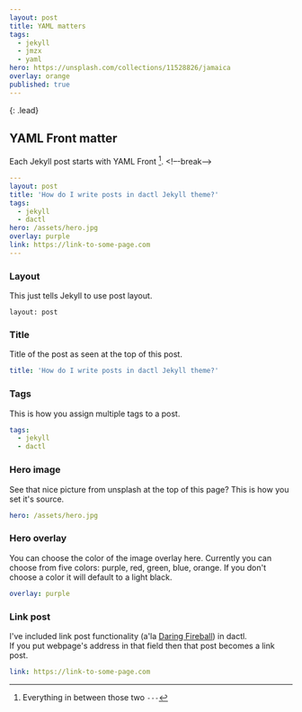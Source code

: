 ```yaml
---
layout: post
title: YAML matters
tags:
  - jekyll
  - jmzx
  - yaml
hero: https://unsplash.com/collections/11528826/jamaica
overlay: orange
published: true
---
```


{: .lead}

## YAML Front matter
Each Jekyll post starts with YAML Front [^1].
<!–-break-–>

~~~yaml
---
layout: post
title: 'How do I write posts in dactl Jekyll theme?'
tags:
  - jekyll
  - dactl
hero: /assets/hero.jpg
overlay: purple
link: https://link-to-some-page.com
---
~~~

### Layout
This just tells Jekyll to use post layout.
~~~
layout: post
~~~

### Title
Title of the post as seen at the top of this post.
```yaml
title: 'How do I write posts in dactl Jekyll theme?'
```

### Tags
This is how you assign multiple tags to a post.
```yaml
tags:
  - jekyll
  - dactl
```

### Hero image
See that nice picture from unsplash at the top of this page? This is how you set it's source.
```yaml
hero: /assets/hero.jpg
```

### Hero overlay
You can choose the color of the image overlay here.
Currently you can choose from five colors: purple, red, green, blue, orange.
If you don't choose a color it will default to a light black.
```yaml
overlay: purple
```

### Link post
I've included link post functionality (a'la [Daring Fireball](https://daringfireball.net/)) in dactl.  
If you put webpage's address in that field then that post becomes a link post.  
```yaml
link: https://link-to-some-page.com
```

[^1]: Everything in between those two `---`
